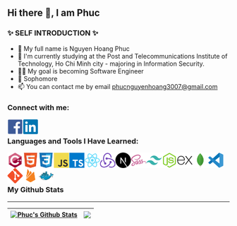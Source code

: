 ## Hi there 👋, I am Phuc

### ✨ SELF INTRODUCTION ✨

-   👋 My full name is Nguyen Hoang Phuc
-   🌱 I'm currently studying at the Post and Telecommunications Institute of Technology, Ho Chi Minh city - majoring in Information Security.
-   👨‍💻 My goal is becoming Software Engineer
-   📕 Sophomore
-   📫 You can contact me by email phucnguyenhoang3007@gmail.com

### Connect with me:

[<img align="left" alt="phucnguyen | Facebook" width="35px" src="./img/facebook.svg"/>][facebook]

[<img align="left" alt="phucnguyen | Facebook" width="35px" src="./img/linkedin.svg"/>][linkedin]
<br />

### Languages and Tools I Have Learned:

<img align="left" alt="c++" width="35px" src="./img/c++.svg" />
<img align="left" alt="html" width="35px" src="./img/html.svg" />
<img align="left" alt="css" width="35px" src="./img/css.svg" />
<img align="left" alt="javascript" width="35px" src="./img/javascript.svg" />
<img align="left" alt="typescript" width="35px" src="./img/typescript.svg" />
<img align="left" alt="react" width="35px" src="./img/react.svg" />
<img align="left" alt="redux" width="35px" src="./img/redux.svg" />
<img align="left" alt="nextjs" width="35px" src="./img/nextjs.svg" />
<img align="left" alt="sass" width="35px" src="./img/sass.svg" />
<img align="left" alt="tailwind" width="35px" src="./img/tailwindcss.svg" />
<img align="left" alt="nodejs" width="35px" src="./img/nodejs.svg" />
<img align="left" alt="expressjs" width="35px" src="./img/express.svg" />
<img align="left" alt="mongodb" width="35px" src="./img/mongodb.svg" />
<img align="left" alt="Visual Studio Code" width="35px" src="./img/vscode.svg" />
<img align="left" alt="git" width="35px" src="./img/git.svg" />
<img align="left" alt="firebase" width="35px" src="./img/firebase.svg" />
<img align="left" alt="docker" width="35px" src="./img/docker.svg" />
<br />
<br />
<br/>

### My Github Stats

---

| <a href="https://github-readme-stats.vercel.app/api?username=phucnguyn-203&show_icons=true&theme=dracula&include_all_commits=true&count_private=true&hide_border=true"><img align="center" src="https://github-readme-stats.vercel.app/api?username=phucnguyn-203&show_icons=true&theme=dracula&include_all_commits=true&count_private=true&hide_border=true" alt="Phuc's Github Stats" /></a> | <a href="https://github-readme-stats.vercel.app/api/top-langs/?username=phucnguyn-203&layout=compact&langs_count=7&theme=dracula&hide_border=true"><img align="center" src="https://github-readme-stats.vercel.app/api/top-langs/?username=phucnguyn-203&layout=compact&langs_count=7&theme=dracula&hide_border=true" /></a> |
| ---------------------------------------------------------------------------------------------------------------------------------------------------------------------------------------------------------------------------------------------------------------------------------------------------------------------------------------------------------------------------------------------- | ---------------------------------------------------------------------------------------------------------------------------------------------------------------------------------------------------------------------------------------------------------------------------------------------------------------------------- |

[facebook]: https://www.facebook.com/profile.php?id=100037309772290
[linkedin]: https://www.linkedin.com/in/ashernguyen/
